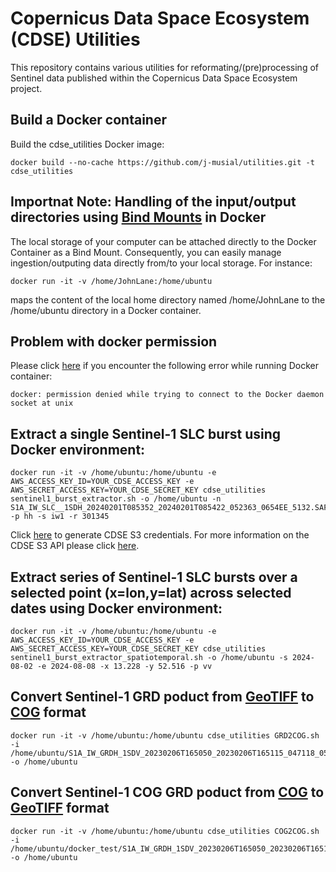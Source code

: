 # Copernicus Data Space Ecosystem (CDSE) Utilities

This repository contains various utilities for reformating/(pre)processing of Sentinel data published within the Copernicus Data Space Ecosystem project.

## Build a Docker container

Build the cdse_utilities Docker image:

```
docker build --no-cache https://github.com/j-musial/utilities.git -t cdse_utilities
```
## Importnat Note: Handling of the input/output directories using [Bind Mounts](https://docs.docker.com/storage/bind-mounts/) in Docker
The local storage of your computer can be attached directly to the Docker Container as a Bind Mount. Consequently, you can easily manage ingestion/outputing data directly from/to your local storage. For instance:
```
docker run -it -v /home/JohnLane:/home/ubuntu  
```
maps the content of the local home directory named /home/JohnLane to the /home/ubuntu directory in a Docker container.

## Problem with docker permission

Please click [here](https://betterstack.com/community/questions/how-to-fix-docker-got-permission-denied/) if you encounter the following error while running Docker container:
```
docker: permission denied while trying to connect to the Docker daemon socket at unix
```

## Extract a single Sentinel-1 SLC burst using Docker environment:
```
docker run -it -v /home/ubuntu:/home/ubuntu -e AWS_ACCESS_KEY_ID=YOUR_CDSE_ACCESS_KEY -e AWS_SECRET_ACCESS_KEY=YOUR_CDSE_SECRET_KEY cdse_utilities sentinel1_burst_extractor.sh -o /home/ubuntu -n S1A_IW_SLC__1SDH_20240201T085352_20240201T085422_052363_0654EE_5132.SAFE -p hh -s iw1 -r 301345
```
Click [here](https://eodata-s3keysmanager.dataspace.copernicus.eu/) to generate CDSE S3 credentials. For more information on the CDSE S3 API please click [here](https://documentation.dataspace.copernicus.eu/APIs/S3.html).

## Extract series of Sentinel-1 SLC bursts over a selected point (x=lon,y=lat) across selected dates using Docker environment:
```
docker run -it -v /home/ubuntu:/home/ubuntu -e AWS_ACCESS_KEY_ID=YOUR_CDSE_ACCESS_KEY -e AWS_SECRET_ACCESS_KEY=YOUR_CDSE_SECRET_KEY cdse_utilities sentinel1_burst_extractor_spatiotemporal.sh -o /home/ubuntu -s 2024-08-02 -e 2024-08-08 -x 13.228 -y 52.516 -p vv
```

## Convert Sentinel-1 GRD poduct from [GeoTIFF](https://gdal.org/drivers/raster/gtiff.html) to [COG](https://gdal.org/drivers/raster/cog.html) format 
```
docker run -it -v /home/ubuntu:/home/ubuntu cdse_utilities GRD2COG.sh -i /home/ubuntu/S1A_IW_GRDH_1SDV_20230206T165050_20230206T165115_047118_05A716_53C5.SAFE.zip -o /home/ubuntu
```

## Convert Sentinel-1 COG GRD poduct from [COG](https://gdal.org/drivers/raster/cog.html) to [GeoTIFF](https://gdal.org/drivers/raster/gtiff.html) format
```
docker run -it -v /home/ubuntu:/home/ubuntu cdse_utilities COG2COG.sh -i /home/ubuntu/docker_test/S1A_IW_GRDH_1SDV_20230206T165050_20230206T165115_047118_05A716_1A19_COG.SAFE.zip -o /home/ubuntu
```
